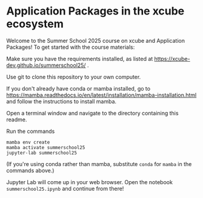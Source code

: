 # Application Packages in the xcube ecosystem

Welcome to the Summer School 2025 course on xcube and Application Packages!
To get started with the course materials:

Make sure you have the requirements installed, as listed at
https://xcube-dev.github.io/summerschool25/ .

Use git to clone this repository to your own computer.

If you don't already have conda or mamba installed, go to
<https://mamba.readthedocs.io/en/latest/installation/mamba-installation.html>
and follow the instructions to install mamba.

Open a terminal window and navigate to the directory containing this readme.

Run the commands

```
mamba env create
mamba activate summerschool25
jupyter-lab summerschool25
```

(If you're using conda rather than mamba, substitute `conda` for `mamba`
in the commands above.)

Jupyter Lab will come up in your web browser. Open the notebook
`summerschool25.ipynb` and continue from there!


